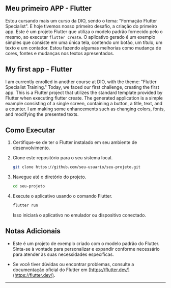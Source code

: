 ## Meu primeiro APP - Flutter

Estou cursando mais um curso da DIO, sendo o tema: "Formação Flutter Specialist". E hoje tivemos nosso primeiro desafio,
a criação do primeiro app.  Este é um projeto Flutter que utiliza o modelo padrão fornecido pelo o mesmo, ao executar `flutter create`. 
O aplicativo gerado é um exemplo simples que consiste em uma única tela, contendo um botão, um título, um texto e um contador.
Estou fazendo algumas melhorias como mudança de cores, fontes e mudanças nos textos apresentados.

## My first app - Flutter

I am currently enrolled in another course at DIO, with the theme: "Flutter Specialist Training." 
Today, we faced our first challenge, creating the first app. This is a Flutter project that utilizes 
the standard template provided by Flutter when executing flutter create. The generated application 
is a simple example consisting of a single screen, containing a button, a title, text, and a counter. 
I am making some enhancements such as changing colors, fonts, and modifying the presented texts.

## Como Executar

1. Certifique-se de ter o Flutter instalado em seu ambiente de desenvolvimento.

2. Clone este repositório para o seu sistema local.

   ```bash
   git clone https://github.com/seu-usuario/seu-projeto.git
   ```

3. Navegue até o diretório do projeto.

   ```bash
   cd seu-projeto
   ```

4. Execute o aplicativo usando o comando Flutter.

   ```bash
   flutter run
   ```

   Isso iniciará o aplicativo no emulador ou dispositivo conectado.

## Notas Adicionais

- Este é um projeto de exemplo criado com o modelo padrão do Flutter. Sinta-se à vontade para personalizar e expandir conforme necessário para atender às suas necessidades específicas.

- Se você tiver dúvidas ou encontrar problemas, consulte a documentação oficial do Flutter em [https://flutter.dev/](https://flutter.dev/).

---

